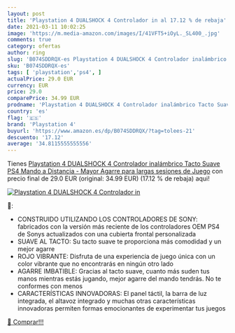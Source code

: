 ```yaml
---
layout: post
title: 'Playstation 4 DUALSHOCK 4 Controlador in al 17.12 % de rebaja'
date: 2021-03-11 10:02:25
image: 'https://m.media-amazon.com/images/I/41VFT5+iOyL._SL400_.jpg'
comments: true
category: ofertas
author: ring
slug: 'B074SDDRQX-es Playstation 4 DUALSHOCK 4 Controlador inalámbrico Tacto...'
sku: 'B074SDDRQX-es'
tags: [ 'playstation','ps4', ]
actualPrice: 29.0 EUR
currency: EUR
price: 29.0
comparePrice: 34.99 EUR
prodname: 'Playstation 4 DUALSHOCK 4 Controlador inalámbrico Tacto Suave PS4 Mando a Distancia - Mayor Agarre para largas sesiones de Juego'
country: 'es'
flag: '🇪🇸'
brand: 'Playstation 4'
buyurl: 'https://www.amazon.es/dp/B074SDDRQX/?tag=tolees-21'
descuento: '17.12'
average: '34.8115555555556'
---
```


Tienes [Playstation 4 DUALSHOCK 4 Controlador inalámbrico Tacto Suave PS4 Mando a Distancia - Mayor Agarre para largas sesiones de Juego](https://www.amazon.es/dp/B074SDDRQX/?tag=tolees-21) con precio final de  29.0 EUR (original: 34.99 EUR) (17.12 %  de rebaja) aqui!

[![Playstation 4 DUALSHOCK 4 Controlador in](https://m.media-amazon.com/images/I/41VFT5+iOyL._SL400_.jpg)](https://www.amazon.es/dp/B074SDDRQX/?tag=tolees-21)

🔎:

- CONSTRUIDO UTILIZANDO LOS CONTROLADORES DE SONY: fabricados con la versión más reciente de los controladores OEM PS4 de Sonys actualizados con una cubierta frontal personalizada
- SUAVE AL TACTO: Su tacto suave te proporciona más comodidad y un mejor agarre
- ROJO VIBRANTE: Disfruta de una experiencia de juego única con un color vibrante que no encontrarás en ningún otro lado
- AGARRE IMBATIBLE: Gracias al tacto suave, cuanto más suden tus manos mientras estás jugando, mejor agarre del mando tendrás. No te conformes con menos
- CARACTERÍSTICAS INNOVADORAS: El panel táctil, la barra de luz integrada, el altavoz integrado y muchas otras características innovadoras permiten formas emocionantes de experimentar tus juegos

[🛒 Comprar!!!](https://www.amazon.es/dp/B074SDDRQX/?tag=tolees-21)
